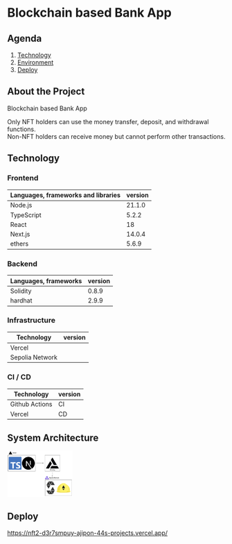 # Blockchain based Bank App

## Agenda

1. [Technology](#Technology)
2. [Environment](#Environment)
3. [Deploy](#Deploy)

<!-- プロジェクトについて -->

## About the Project

Blockchain based Bank App

<!-- プロジェクトの概要を記載 -->

Only NFT holders can use the money transfer, deposit, and withdrawal functions.<br/>
Non-NFT holders can receive money but cannot perform other transactions.

## Technology

<!-- 言語、フレームワーク、ミドルウェア、インフラの一覧とバージョンを記載 -->

### Frontend

| Languages, frameworks and libraries | version |
| ----------------------------------- | ------- |
| Node.js                             | 21.1.0  |
| TypeScript                          | 5.2.2   |
| React                               | 18      |
| Next.js                             | 14.0.4  |
| ethers                              | 5.6.9   |

### Backend

| Languages, frameworks | version |
| --------------------- | ------- |
| Solidity              | 0.8.9   |
| hardhat               | 2.9.9   |

### Infrastructure

| Technology      | version |
| --------------- | ------- |
| Vercel          |         |
| Sepolia Network |         |

### CI / CD

| Technology     | version |
| -------------- | ------- |
| Github Actions | CI      |
| Vercel         | CD      |

## System Architecture

<img src="system_schema.png" width="30%">

## Deploy

https://nft2-d3r7smpuy-ajipon-44s-projects.vercel.app/
